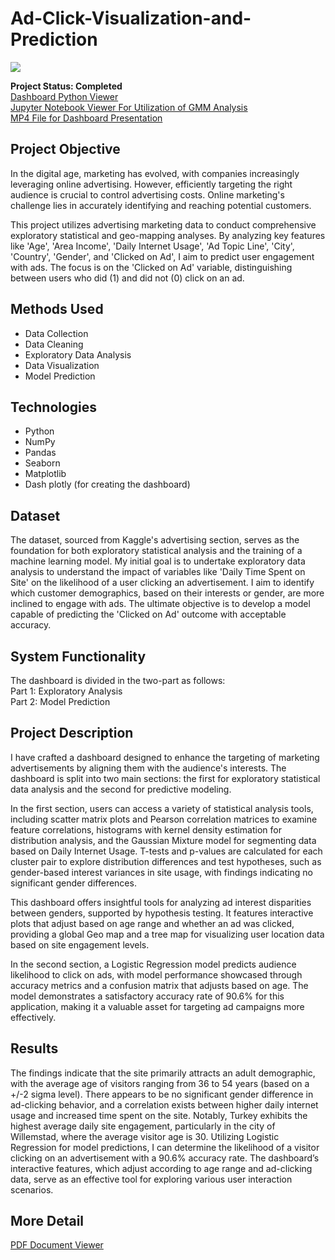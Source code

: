 # Ad-Click-Visualization-and-Prediction

<img src="Project_Dash2.gif" style>

**Project Status: Completed**
<br>
<a href="https://github.com/majfeizatgmaildotcom/Ad-Click-Visualization-and-Prediction/blob/eacfd418a8110df4fe3711b4d7f20083c4b42c3e/Visualization_project_forUCONN_PY_ver9_Final.py">Dashboard Python Viewer</a>
<br>
<a href="https://github.com/majfeizatgmaildotcom/Ad-Click-Visualization-and-Prediction/blob/e17aee6ff459dc43b05042ca7c1c34d209f2f2ae/AD%20Click%20Data%20Analaysis.ipynb">Jupyter Notebook Viewer For Utilization of GMM Analysis</a>
<br>
<a href="https://github.com/majfeizatgmaildotcom/Ad-Click-Visualization-and-Prediction/blob/9f147ee42b5dbde7d75935f7b28872423cc4a6da/Visualization_Presentation_Final_rev2.mp4">MP4 File for Dashboard Presentation</a>

## Project Objective
In the digital age, marketing has evolved, with companies increasingly leveraging online advertising. However, efficiently targeting the right audience is crucial to control advertising costs. Online marketing's challenge lies in accurately identifying and reaching potential customers. 

This project utilizes advertising marketing data to conduct comprehensive exploratory statistical and geo-mapping analyses. By analyzing key features like 'Age', 'Area Income', 'Daily Internet Usage', 'Ad Topic Line', 'City', 'Country', 'Gender', and 'Clicked on Ad', I aim to predict user engagement with ads. The focus is on the 'Clicked on Ad' variable, distinguishing between users who did (1) and did not (0) click on an ad.
<br>
## Methods Used
+ Data Collection
+ Data Cleaning
+ Exploratory Data Analysis
+ Data Visualization
+ Model Prediction

## Technologies
+ Python
+ NumPy 
+ Pandas 
+ Seaborn
+ Matplotlib
+ Dash plotly (for creating the dashboard)

## Dataset
 The dataset, sourced from Kaggle's advertising section, serves as the foundation for both exploratory statistical analysis and the training of a machine learning model. My initial goal is to undertake exploratory data analysis to understand the impact of variables like 'Daily Time Spent on Site' on the likelihood of a user clicking an advertisement. I aim to identify which customer demographics, based on their interests or gender, are more inclined to engage with ads. The ultimate objective is to develop a model capable of predicting the 'Clicked on Ad' outcome with acceptable accuracy.

## System Functionality
The dashboard is divided in the two-part as follows:\
Part 1: Exploratory Analysis\
Part 2:  Model Prediction

<!-- #### Part 1) In this part, the dashboard provides interactive figures so the user can do an exploratory statistical analysis of the data as follows:
1)	Entire plots in the dashboard will be interactively updated based on Age:\
Since the Age of the audience is fundamental, the user is given the capability to change the entire plot with a range of Age of the audience. The user can select the Age range that provides the best correlation amount other features.
2)	The entire plots in the dashboard are interactively updated based on a) the audience who clicked on the Ad, b) the audience who did not click on the Ad, c) both a and b groups.
3)	Geo map plot provided (figure 1) a country location of each data. This graph helps users identify which country has to most daily internet usage on the Site. The graph also calculated the average Age of the users in each country. For example, in this figure, for the user who clicked in Ad, the avg age in Turkey is about 41 years. It also shows Norway and Germany have the average Age of 52 are the oldest, and Japan, with avg Age of 24 is the youngest country.

4)	Treemap of Daily customer time Spent on Site in the figure shows the country, and the figure 2a, shows the city of each user. With this plot, a user can quickly see which county (and its cities) has the most daily time spent on Site. As the dashboard has interacted with age range and Clided Ad data, a user can see which city has the most daily time spent on the Site per selected age range. For example, it can be seen that Turkey has the highest daily spent on Sites, along with the city of Willemstad. By hovering the mouse, the user can also see the customer's Age who clicked on the Ad is around 30 in this city.

5) Scatter Matrix and Correlation plots in Figures 3, and 4 show the scattered and the correlation between each pair in the feature data. Figure 3 mainly indicates that the data can be clustered into two groups: audiences who clicked on Ads and those who did not click on Ad. 
By looking at both data sets in clicked Ad and non-clicked, in correlation plots in figure 4, we can see that generally speaking, the user who more spent on the Site are younger Age (negatively correlated), and the user who has more daily internet usage also has more spent on the Site.

6) Scatter plot of Daily Internet Usage vs. Daily Spent time on Site vs. Age, and its corresponding histogram and KDE demonstrated the distribution of Daily Internet Usage and Daily Time Spent on Site provided in Figure 5. All figures suggest that the data can be clustered in two groups with two different daily spent on-site time distributions to reduce the data to two groups.

7) The 2D density contour shows Daily Time Spent on Site and indicates that the data can be clustered in two groups in figure 6. This plot, along with GMM in figure 7, provided two group populations based on Daily Time Spent on Site vs. Age.

8) Gaussian Mixture Model method is used to see how the data can be clustered into two (or more) groups. Users can select the desired cluster, and the cluster shows with different colors. The Silhouettes method is recommended as an option for selecting the number of cluster groups. Figure 7 shows the scatter data of Daily Time Spent on Site vs. Age, with two symbols for Clicked on Ad 0, and 1.
Figure 8 and Figure 9 interactively show the corresponding cluster. Figure 8 shows the distribution in violin plots, and Figure 9 shows the KDE of the distribution. The p-values corresponding to each pair group are calculated based on the t-Student distribution to see if there is any significant difference in the two distributions (based on some significant level criteria). 
The two clusters group can give good criteria for reducing the data to two groups based on the Daily Time Spent on the Site. The idea would be to focus on the audience using less time on the Site and clicking on the Ad.

9) In this part of the dashboard, the gender impact in the data is analyzed. The null hypothesis is "The ave age of the male customer is the same as female customers". The alternative hypothesis is that avg Age is not the same.
Figure 10 on the left shows the distribution of males vs. females in the violin plot, which is very similar—in figure 10 on the right shows the corresponding KDE plot, which confirms the similar distribution. In the upper-right part of figure 10, the p-value of the two distributions has been calculated based on the t-Student method. As expected, the p-value is way larger than 5% significant interval level, so it is failed to reject the hypothesis, meaning there is no gender differences in using the Site.

#### Part 2) This part is dedicated to the model prediction:
A machine learning model is provided based on Logistic Regression with an accuracy of 90.6%. Figure 11 provides the performance of the model based on the confusion matrix. The total number of accurate predictions is 158+141 = 299, and the total number of incorrect predations is 27+4 = 31, which is a good performance measure for this application. -->

## Project Description
I have crafted a dashboard designed to enhance the targeting of marketing advertisements by aligning them with the audience's interests. The dashboard is split into two main sections: the first for exploratory statistical data analysis and the second for predictive modeling.

In the first section, users can access a variety of statistical analysis tools, including scatter matrix plots and Pearson correlation matrices to examine feature correlations, histograms with kernel density estimation for distribution analysis, and the Gaussian Mixture model for segmenting data based on Daily Internet Usage. T-tests and p-values are calculated for each cluster pair to explore distribution differences and test hypotheses, such as gender-based interest variances in site usage, with findings indicating no significant gender differences.

This dashboard offers insightful tools for analyzing ad interest disparities between genders, supported by hypothesis testing. It features interactive plots that adjust based on age range and whether an ad was clicked, providing a global Geo map and a tree map for visualizing user location data based on site engagement levels.

In the second section, a Logistic Regression model predicts audience likelihood to click on ads, with model performance showcased through accuracy metrics and a confusion matrix that adjusts based on age. The model demonstrates a satisfactory accuracy rate of 90.6% for this application, making it a valuable asset for targeting ad campaigns more effectively.
 
 ## Results
 The findings indicate that the site primarily attracts an adult demographic, with the average age of visitors ranging from 36 to 54 years (based on a +/-2 sigma level). There appears to be no significant gender difference in ad-clicking behavior, and a correlation exists between higher daily internet usage and increased time spent on the site. Notably, Turkey exhibits the highest average daily site engagement, particularly in the city of Willemstad, where the average visitor age is 30. Utilizing Logistic Regression for model predictions, I can determine the likelihood of a visitor clicking on an advertisement with a 90.6% accuracy rate. The dashboard’s interactive features, which adjust according to age range and ad-clicking data, serve as an effective tool for exploring various user interaction scenarios.

## More Detail
<a href="https://github.com/majfeizatgmaildotcom/Ad-Click-Visualization-and-Prediction/blob/e24fc35d8f38ecf143e2fc16e55e043232a5c723/Ad%20Click%20Visualization%20and%20Prediction%20Document.pdf">PDF Document Viewer</a>
<br>


